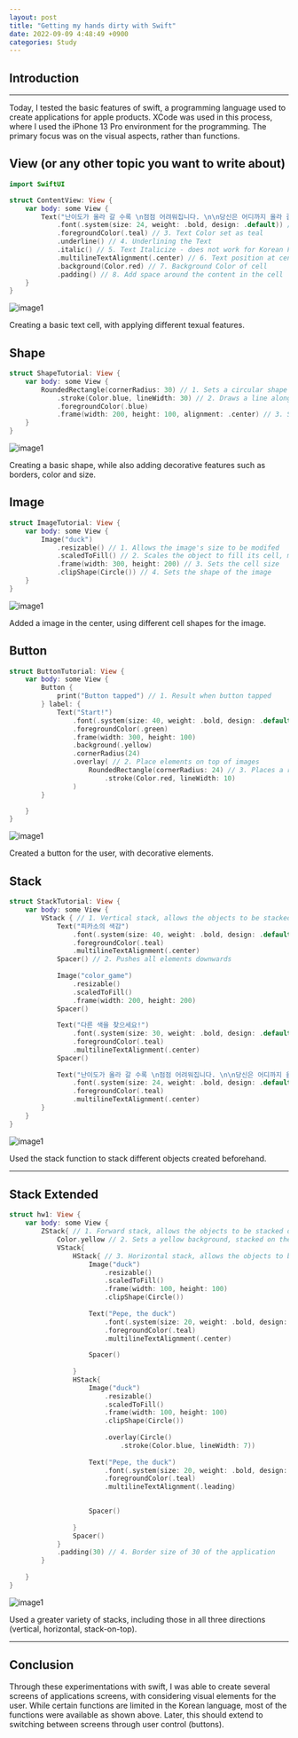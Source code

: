 ```yaml
---
layout: post
title: "Getting my hands dirty with Swift"
date: 2022-09-09 4:48:49 +0900
categories: Study
---
```


## Introduction

---

Today, I tested the basic features of swift, a programming language used to create applications for apple products. XCode was used in this process, where I used the iPhone 13 Pro environment for the programming. The primary focus was on the visual aspects, rather than functions.

## View (or any other topic you want to write about)

```swift
import SwiftUI

struct ContentView: View {
    var body: some View {
        Text("난이도가 올라 갈 수록 \n점점 어려워집니다. \n\n당신은 어디까지 올라 갈 수 있나요?") // 1. Text input of the code
            .font(.system(size: 24, weight: .bold, design: .default)) // 2. font size, style and type 
            .foregroundColor(.teal) // 3. Text Color set as teal
            .underline() // 4. Underlining the Text
            .italic() // 5. Text Italicize - does not work for Korean Font
            .multilineTextAlignment(.center) // 6. Text position at center
            .background(Color.red) // 7. Background Color of cell
            .padding() // 8. Add space around the content in the cell
    }
}
```

![image1](/devblog/assets/swift/view.png)

Creating a basic text cell, with applying different texual features.

## Shape

```swift
struct ShapeTutorial: View {
    var body: some View {
        RoundedRectangle(cornerRadius: 30) // 1. Sets a circular shape at the corners
            .stroke(Color.blue, lineWidth: 30) // 2. Draws a line along the path using the current drawing properties.
            .foregroundColor(.blue)
            .frame(width: 200, height: 100, alignment: .center) // 3. Sets the size and position of the shape.
    }
}
```

![image1](/devblog/assets/swift/shape.png)

Creating a basic shape, while also adding decorative features such as borders, color and size.

## Image

```swift
struct ImageTutorial: View {
    var body: some View {
        Image("duck")
            .resizable() // 1. Allows the image's size to be modifed
            .scaledToFill() // 2. Scales the object to fill its cell, maintaining this view's aspect ratio
            .frame(width: 300, height: 200) // 3. Sets the cell size
            .clipShape(Circle()) // 4. Sets the shape of the image
    }
}
```

![image1](/devblog/assets/swift/image.png)

Added a image in the center, using different cell shapes for the image.

## Button

```swift
struct ButtonTutorial: View {
    var body: some View {
        Button {
            print("Button tapped") // 1. Result when button tapped
        } label: {
            Text("Start!")
                .font(.system(size: 40, weight: .bold, design: .default))
                .foregroundColor(.green)
                .frame(width: 300, height: 100)
                .background(.yellow)
                .cornerRadius(24)
                .overlay( // 2. Place elements on top of images 
                    RoundedRectangle(cornerRadius: 24) // 3. Places a rectangle with round corners
                        .stroke(Color.red, lineWidth: 10)
                )
        }

    }
}
```

![image1](/devblog/assets/swift/button.png)

Created a button for the user, with decorative elements.

## Stack

```swift
struct StackTutorial: View {
    var body: some View {
        VStack { // 1. Vertical stack, allows the objects to be stacked vertically
            Text("피카소의 색감")
                .font(.system(size: 40, weight: .bold, design: .default))
                .foregroundColor(.teal)
                .multilineTextAlignment(.center)
            Spacer() // 2. Pushes all elements downwards
            
            Image("color_game")
                .resizable()
                .scaledToFill()
                .frame(width: 200, height: 200)
            Spacer()
            
            Text("다른 색을 찾으세요!")
                .font(.system(size: 30, weight: .bold, design: .default))
                .foregroundColor(.teal)
                .multilineTextAlignment(.center)
            Spacer()
            
            Text("난이도가 올라 갈 수록 \n점점 어려워집니다. \n\n당신은 어디까지 올라 갈 수 있나요?")
                .font(.system(size: 24, weight: .bold, design: .default))
                .foregroundColor(.teal)
                .multilineTextAlignment(.center)
        }
    }
}

```

![image1](/devblog/assets/swift/stack.png)

Used the stack function to stack different objects created beforehand.

---

## Stack Extended

```swift
struct hw1: View {
    var body: some View {
        ZStack{ // 1. Forward stack, allows the objects to be stacked on top of each other
            Color.yellow // 2. Sets a yellow background, stacked on the bottom
            VStack{
                HStack{ // 3. Horizontal stack, allows the objects to be stacked horizontally
                    Image("duck")
                        .resizable()
                        .scaledToFill()
                        .frame(width: 100, height: 100)
                        .clipShape(Circle())
                    
                    Text("Pepe, the duck")
                        .font(.system(size: 20, weight: .bold, design: .default))
                        .foregroundColor(.teal)
                        .multilineTextAlignment(.center)
                    
                    Spacer()
                    
                }
                HStack{
                    Image("duck")
                        .resizable()
                        .scaledToFill()
                        .frame(width: 100, height: 100)
                        .clipShape(Circle())
                    
                        .overlay(Circle()
                            .stroke(Color.blue, lineWidth: 7))
                    
                    Text("Pepe, the duck")
                        .font(.system(size: 20, weight: .bold, design: .default))
                        .foregroundColor(.teal)
                        .multilineTextAlignment(.leading)

                    
                    Spacer()
                                
                }
                Spacer()
            }
            .padding(30) // 4. Border size of 30 of the application
        }
            
    }
}

```

![image1](/devblog/assets/swift/extended.png)

Used a greater variety of stacks, including those in all three directions (vertical, horizontal, stack-on-top).

---

## Conclusion

Through these experimentations with swift, I was able to create several screens of applications screens, with considering visual elements for the user. While certain functions are limited in the Korean language, most of the functions were available as shown above. Later, this should extend to switching between screens through user control (buttons).

